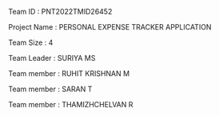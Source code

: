 Team ID : PNT2022TMID26452

Project Name : PERSONAL EXPENSE TRACKER APPLICATION

Team Size : 4

Team Leader : SURIYA MS

Team member : RUHIT KRISHNAN M

Team member : SARAN T

Team member : THAMIZHCHELVAN R
